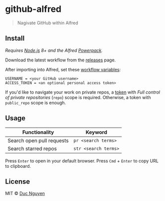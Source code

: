 # github-alfred

> Nagivate GitHub within Alfred

## Install

*Requires [Node.js](https://nodejs.org/) 8+ and the Alfred [Powerpack](https://www.alfredapp.com/powerpack/).*

Download the latest workflow from the [releases](https://github.com/hellovietduc/github-alfred/releases) page.

After importing into Alfred, set these [workflow variables](https://www.alfredapp.com/help/workflows/advanced/variables/):

```
USERNAME = <your GitHub username>
ACCESS_TOKEN = <an optional personal access token>
```

If you'd like to navigate your work on private repos, a [token](https://github.com/settings/tokens) with *Full control of private repositories* (`repo`) scope is required. Otherwise, a token with `public_repo` scope is enough.

## Usage

| Functionality             | Keyword              |
| ------------------------- | -------------------- |
| Search open pull requests | `pr <search terms>`  |
| Search starred repos      | `str <search terms>` |

Press `Enter` to open in your default browser. Press `Cmd` + `Enter` to copy URL to clipboard.

## License

MIT © [Duc Nguyen](./LICENSE)
